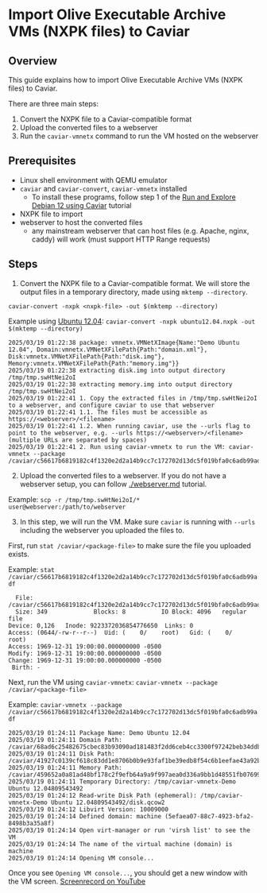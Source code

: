 # Import Olive Executable Archive VMs (NXPK files) to Caviar

## Overview

This guide explains how to import Olive Executable Archive VMs (NXPK files) to Caviar.

There are three main steps:
1. Convert the NXPK file to a Caviar-compatible format
2. Upload the converted files to a webserver
3. Run the `caviar-vmnetx` command to run the VM hosted on the webserver

## Prerequisites

- Linux shell environment with QEMU emulator
- `caviar` and `caviar-convert`, `caviar-vmnetx` installed
  - To install these programs, follow step 1 of the [Run and Explore Debian 12 using Caviar](./caviar-installation.md) tutorial
- NXPK file to import
- webserver to host the converted files
  - any mainstream webserver that can host files (e.g. Apache, nginx, caddy) will work (must support HTTP Range requests)

## Steps

1. Convert the NXPK file to a Caviar-compatible format. We will store the output files in a temporary directory, made using `mktemp --directory`.

`caviar-convert -nxpk <nxpk-file> -out $(mktemp --directory)`

Example using [Ubuntu 12.04](https://bulletin.nyiyui.ca/2025/03/ubuntu12.04.nxpk):
`caviar-convert -nxpk ubuntu12.04.nxpk -out $(mktemp --directory)`
```
2025/03/19 01:22:38 package: vmnetx.VMNetXImage{Name:"Demo Ubuntu 12.04", Domain:vmnetx.VMNetXFilePath{Path:"domain.xml"}, Disk:vmnetx.VMNetXFilePath{Path:"disk.img"}, Memory:vmnetx.VMNetXFilePath{Path:"memory.img"}}
2025/03/19 01:22:38 extracting disk.img into output directory /tmp/tmp.swHtNei2oI
2025/03/19 01:22:38 extracting memory.img into output directory /tmp/tmp.swHtNei2oI
2025/03/19 01:22:41 1. Copy the extracted files in /tmp/tmp.swHtNei2oI to a webserver, and configure caviar to use that webserver
2025/03/19 01:22:41 1.1. The files must be accessible as https://<webserver>/<filename>
2025/03/19 01:22:41 1.2. When running caviar, use the --urls flag to point to the webserver, e.g. --urls https://<webserver>/<filename> (multiple URLs are separated by spaces)
2025/03/19 01:22:41 2. Run using caviar-vmnetx to run the VM: caviar-vmnetx --package /caviar/c56617b6819182c4f1320e2d2a14b9cc7c172702d13dc5f019bfa0c6adb99adf
```

2. Upload the converted files to a webserver. If you do not have a webserver setup, you can follow [./webserver.md](this) tutorial. 

Example:
`scp -r /tmp/tmp.swHtNei2oI/* user@webserver:/path/to/webserver`

3. In this step, we will run the VM. Make sure `caviar` is running with `--urls` including the webserver you uploaded the files to. 

First, run `stat /caviar/<package-file>` to make sure the file you uploaded exists.

Example:
`stat /caviar/c56617b6819182c4f1320e2d2a14b9cc7c172702d13dc5f019bfa0c6adb99adf`
```
  File: /caviar/c56617b6819182c4f1320e2d2a14b9cc7c172702d13dc5f019bfa0c6adb99adf
  Size: 349             Blocks: 8          IO Block: 4096   regular file
Device: 0,126   Inode: 9223372036854776650  Links: 0
Access: (0644/-rw-r--r--)  Uid: (    0/    root)   Gid: (    0/    root)
Access: 1969-12-31 19:00:00.000000000 -0500
Modify: 1969-12-31 19:00:00.000000000 -0500
Change: 1969-12-31 19:00:00.000000000 -0500
 Birth: -
```

Next, run the VM using `caviar-vmnetx`: `caviar-vmnetx --package /caviar/<package-file>`

Example:
`caviar-vmnetx --package /caviar/c56617b6819182c4f1320e2d2a14b9cc7c172702d13dc5f019bfa0c6adb99adf`
```
2025/03/19 01:24:11 Package Name: Demo Ubuntu 12.04
2025/03/19 01:24:11 Domain Path: /caviar/68ad6c25482675cbec83b93090ad181483f2dd6ceb4cc3300f97242beb34ddbf
2025/03/19 01:24:11 Disk Path: /caviar/41927c0139cf618c83dd1e8706b0b9e93faf1be39edb8f54c6b1eefae43a92bf
2025/03/19 01:24:11 Memory Path: /caviar/459652a0a81ad48bf178c2f9efb64a9a9f997aea0d336a9bb1d48551fb07699a
2025/03/19 01:24:11 Temporary Directory: /tmp/caviar-vmnetx-Demo Ubuntu 12.04809543492
2025/03/19 01:24:12 Read-write Disk Path (ephemeral): /tmp/caviar-vmnetx-Demo Ubuntu 12.04809543492/disk.qcow2
2025/03/19 01:24:12 Libvirt Version: 10009000
2025/03/19 01:24:14 Defined domain: machine (5efaea07-88c7-4923-bfa2-8498b3a35a8f)
2025/03/19 01:24:14 Open virt-manager or run 'virsh list' to see the VM
2025/03/19 01:24:14 The name of the virtual machine (domain) is machine
2025/03/19 01:24:14 Opening VM console...
```

Once you see `Opening VM console...`, you should get a new window with the VM screen.
[Screenrecord on YouTube](https://youtu.be/PGK8W_vv3yE)
